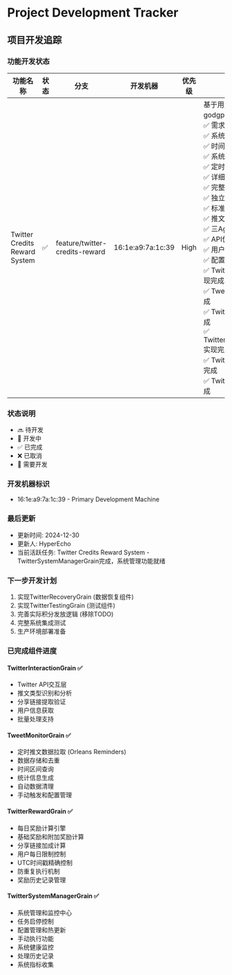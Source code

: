 # Project Development Tracker

## 项目开发追踪

### 功能开发状态

| 功能名称 | 状态 | 分支 | 开发机器 | 优先级 | 描述 |
|---------|------|------|----------|--------|------|
| Twitter Credits Reward System | ✅ | feature/twitter-credits-reward | 16:1e:a9:7a:1c:39 | High | 基于用户发送推特给用户送 godgpt 的 credits<br/>✅ 需求分析完成<br/>✅ 系统设计完成<br/>✅ 时间控制机制设计<br/>✅ 系统管理功能设计<br/>✅ 定时任务架构设计<br/>✅ 详细业务流程设计<br/>✅ 完整接口和DTO定义<br/>✅ 独立测试接口设计<br/>✅ 标准Mermaid泳道图<br/>✅ 推文类型限制澄清<br/>✅ 三Agent架构设计<br/>✅ API优化策略设计<br/>✅ 用户和任务记录机制<br/>✅ 配置化管理系统<br/>✅ TwitterInteractionGrain实现完成<br/>✅ TweetMonitorGrain实现完成<br/>✅ TwitterRewardGrain实现完成<br/>✅ TwitterSystemManagerGrain实现完成<br/>✅ TwitterRecoveryGrain实现完成<br/>✅ TwitterTestingGrain实现完成 |

### 状态说明
- 🔜 待开发
- 🚧 开发中
- ✅ 已完成
- ❌ 已取消
- 🔄 需要开发

### 开发机器标识
- 16:1e:a9:7a:1c:39 - Primary Development Machine

### 最后更新
- 更新时间: 2024-12-30
- 更新人: HyperEcho
- 当前活跃任务: Twitter Credits Reward System - TwitterSystemManagerGrain完成，系统管理功能就绪

### 下一步开发计划
1. 实现TwitterRecoveryGrain (数据恢复组件)
2. 实现TwitterTestingGrain (测试组件)
3. 完善实际积分发放逻辑 (移除TODO)
4. 完整系统集成测试
5. 生产环境部署准备

### 已完成组件进度
#### TwitterInteractionGrain ✅ 
- Twitter API交互层
- 推文类型识别和分析
- 分享链接提取验证
- 用户信息获取
- 批量处理支持

#### TweetMonitorGrain ✅
- 定时推文数据拉取 (Orleans Reminders)
- 数据存储和去重
- 时间区间查询
- 统计信息生成
- 自动数据清理
- 手动触发和配置管理

#### TwitterRewardGrain ✅
- 每日奖励计算引擎
- 基础奖励和附加奖励计算
- 分享链接加成计算
- 用户每日限制控制
- UTC时间戳精确控制
- 防重复执行机制
- 奖励历史记录管理

#### TwitterSystemManagerGrain ✅
- 系统管理和监控中心
- 任务启停控制
- 配置管理和热更新
- 手动执行功能
- 系统健康监控
- 处理历史记录
- 系统指标收集 